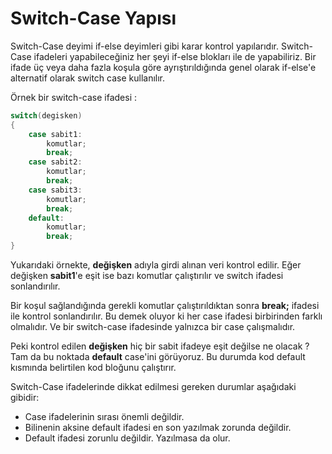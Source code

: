 # Switch-Case Yapısı
Switch-Case deyimi if-else deyimleri gibi karar kontrol yapılarıdır. Switch-Case ifadeleri yapabileceğiniz her şeyi if-else blokları ile de yapabiliriz. Bir ifade üç veya daha fazla koşula göre ayrıştırıldığında genel olarak if-else'e alternatif olarak switch case kullanılır.

Örnek bir switch-case ifadesi :
``` csharp
switch(degisken)
{
    case sabit1:
        komutlar;
        break;
    case sabit2:
        komutlar;
        break;
    case sabit3:
        komutlar;
        break;
    default:
        komutlar;
        break;
}
```
Yukarıdaki örnekte, **değişken** adıyla girdi alınan veri kontrol edilir. Eğer değişken **sabit1**'e eşit ise bazı komutlar çalıştırılır ve switch ifadesi sonlandırılır.

Bir koşul sağlandığında gerekli komutlar çalıştırıldıktan sonra **break;** ifadesi ile kontrol sonlandırılır. Bu demek oluyor ki her case ifadesi birbirinden farklı olmalıdır. Ve bir switch-case ifadesinde yalnızca bir case çalışmalıdır.

Peki kontrol edilen **değişken** hiç bir sabit ifadeye eşit değilse ne olacak ? Tam da bu noktada **default** case'ini görüyoruz. Bu durumda kod default kısmında belirtilen kod bloğunu çalıştırır.

Switch-Case ifadelerinde dikkat edilmesi gereken durumlar aşağıdaki gibidir:

* Case ifadelerinin sırası önemli değildir.
* Bilinenin aksine default ifadesi en son yazılmak zorunda değildir.
* Default ifadesi zorunlu değildir. Yazılmasa da olur.
